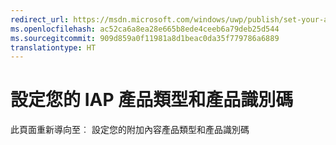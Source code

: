 ```yaml
---
redirect_url: https://msdn.microsoft.com/windows/uwp/publish/set-your-add-on-product-id
ms.openlocfilehash: ac52ca6a8ea28e665b8ede4ceeb6a79deb25d544
ms.sourcegitcommit: 909d859a0f11981a8d1beac0da35f779786a6889
translationtype: HT
---
```

# <a name="set-your-iap-product-type-and-product-id"></a>設定您的 IAP 產品類型和產品識別碼

此頁面重新導向至︰ 設定您的附加內容產品類型和產品識別碼
